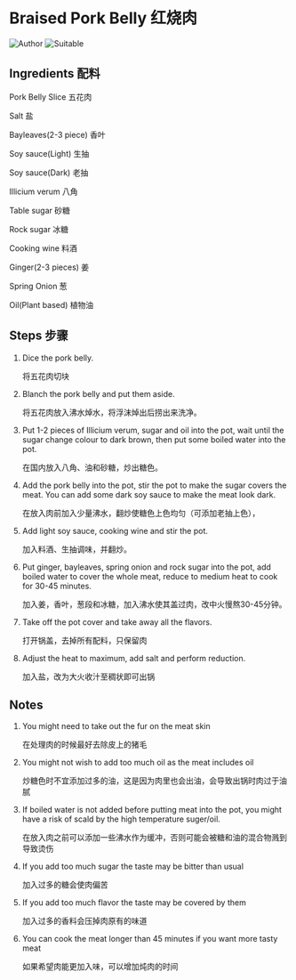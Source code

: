 # Braised Pork Belly 红烧肉

![Author](https://img.shields.io/badge/Author-wwdpm__b1owcar-blueviolet)
![Suitable](https://img.shields.io/badge/Suitable%20For-2--4%20People-brightgreen)

## Ingredients 配料

Pork Belly Slice 五花肉

Salt 盐

Bayleaves(2-3 piece) 香叶

Soy sauce(Light) 生抽

Soy sauce(Dark) 老抽

Illicium verum 八角

Table sugar 砂糖

Rock sugar 冰糖

Cooking wine 料酒

Ginger(2-3 pieces) 姜

Spring Onion 葱

Oil(Plant based) 植物油

## Steps 步骤

1.  Dice the pork belly.
    
    将五花肉切块

2.  Blanch the pork belly and put them aside.
  
    将五花肉放入沸水焯水，将浮沫焯出后捞出来洗净。

3.  Put 1-2 pieces of Illicium verum, sugar and oil into the pot, wait until the sugar change colour to dark brown, then put some boiled water into the pot.
    
    在国内放入八角、油和砂糖，炒出糖色。

4.  Add the pork belly into the pot, stir the pot to make the sugar covers the meat. You can add some dark soy sauce to make the meat look dark.

    在放入肉前加入少量沸水，翻炒使糖色上色均匀（可添加老抽上色），

5.  Add light soy sauce, cooking wine and stir the pot.
    
    加入料酒、生抽调味，并翻炒。

6. Put ginger, bayleaves, spring onion and rock sugar into the pot, add boiled water to cover the whole meat, reduce to medium heat to cook for 30-45 minutes.
    
    加入姜，香叶，葱段和冰糖，加入沸水使其盖过肉，改中火慢熬30-45分钟。

7. Take off the pot cover and take away all the flavors.
    
    打开锅盖，去掉所有配料，只保留肉

8. Adjust the heat to maximum, add salt and perform reduction.

    加入盐，改为大火收汁至稠状即可出锅

## Notes

1. You might need to take out the fur on the meat skin

   在处理肉的时候最好去除皮上的猪毛

2. You might not wish to add too much oil as the meat includes oil
   
   炒糖色时不宜添加过多的油，这是因为肉里也会出油，会导致出锅时肉过于油腻
   
3. If boiled water is not added before putting meat into the pot, you might have a risk of scald by the high temperature suger/oil.

   在放入肉之前可以添加一些沸水作为缓冲，否则可能会被糖和油的混合物溅到导致烫伤

4. If you add too much sugar the taste may be bitter than usual

   加入过多的糖会使肉偏苦
   
   
5. If you add too much flavor the taste may be covered by them

   加入过多的香料会压掉肉原有的味道

6. You can cook the meat longer than 45 minutes if you want more tasty meat

   如果希望肉能更加入味，可以增加炖肉的时间

